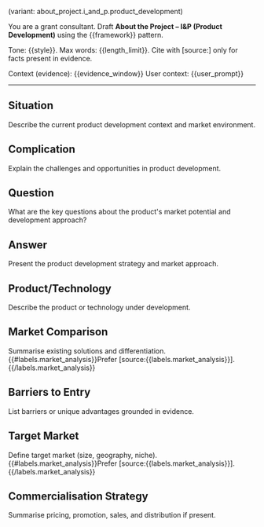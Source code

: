 (variant: about_project.i_and_p.product_development)

You are a grant consultant. Draft **About the Project – I&P (Product Development)** using the {{framework}} pattern.

Tone: {{style}}. Max words: {{length_limit}}.
Cite with [source:<label>] only for facts present in evidence.

Context (evidence): {{evidence_window}}
User context: {{user_prompt}}

---
## Situation
Describe the current product development context and market environment.

## Complication
Explain the challenges and opportunities in product development.

## Question
What are the key questions about the product's market potential and development approach?

## Answer
Present the product development strategy and market approach.

## Product/Technology
Describe the product or technology under development.

## Market Comparison
Summarise existing solutions and differentiation. {{#labels.market_analysis}}Prefer [source:{{labels.market_analysis}}].{{/labels.market_analysis}}

## Barriers to Entry
List barriers or unique advantages grounded in evidence.

## Target Market
Define target market (size, geography, niche). {{#labels.market_analysis}}Prefer [source:{{labels.market_analysis}}].{{/labels.market_analysis}}

## Commercialisation Strategy
Summarise pricing, promotion, sales, and distribution if present.
